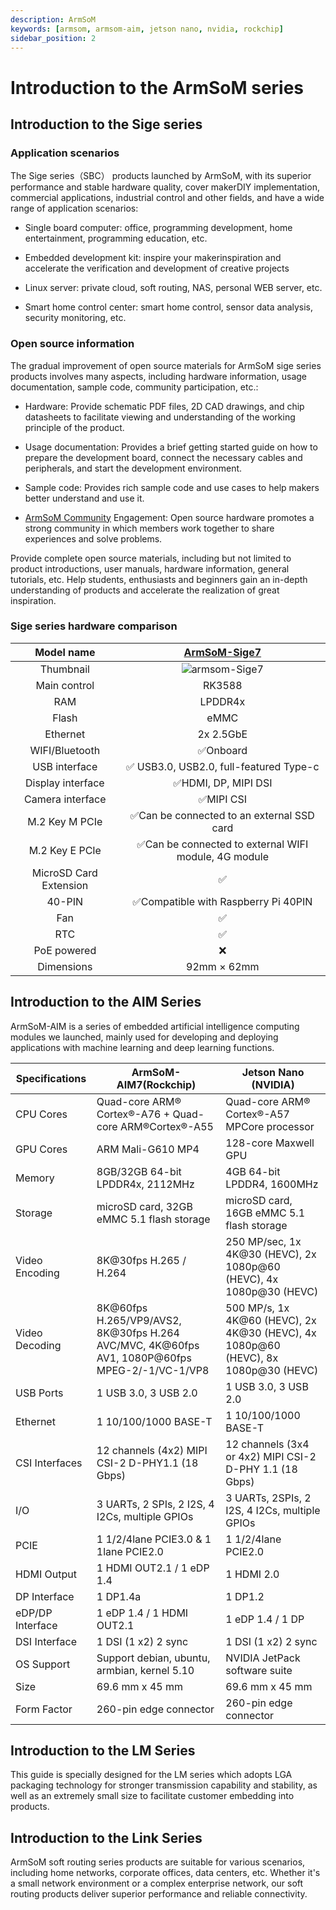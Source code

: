 ```yaml
---
description: ArmSoM
keywords: [armsom, armsom-aim, jetson nano, nvidia, rockchip]
sidebar_position: 2
---
```

# Introduction to the ArmSoM series

## Introduction to the Sige series

### Application scenarios

The Sige series（SBC） products launched by ArmSoM, with its superior performance and stable hardware quality, cover makerDIY implementation, commercial applications, industrial control and other fields, and have a wide range of application scenarios:

* Single board computer: office, programming development, home entertainment, programming education, etc.

* Embedded development kit: inspire your makerinspiration and accelerate the verification and development of creative projects

* Linux server: private cloud, soft routing, NAS, personal WEB server, etc.

* Smart home control center: smart home control, sensor data analysis, security monitoring, etc.

### Open source information

The gradual improvement of open source materials for ArmSoM sige series products involves many aspects, including hardware information, usage documentation, sample code, community participation, etc.:

* Hardware: Provide schematic PDF files, 2D CAD drawings, and chip datasheets to facilitate viewing and understanding of the working principle of the product.

* Usage documentation: Provides a brief getting started guide on how to prepare the development board, connect the necessary cables and peripherals, and start the development environment.

* Sample code: Provides rich sample code and use cases to help makers better understand and use it.

* [ArmSoM Community](http://forum.armsom.org/) Engagement: Open source hardware promotes a strong community in which members work together to share experiences and solve problems.

Provide complete open source materials, including but not limited to product introductions, user manuals, hardware information, general tutorials, etc. Help students, enthusiasts and beginners gain an in-depth understanding of products and accelerate the realization of great inspiration.

### Sige series hardware comparison

|Model name | [ ArmSoM-Sige7 ](./armsom-sige7)  |
| :--------: | :----------:|
|Thumbnail | ![armsom-Sige7](/img/sige/armsom-sige7.png)  |
| Main control | RK3588 |
| RAM | LPDDR4x |
| Flash | eMMC  |
| Ethernet | 2x 2.5GbE  |
| WIFI/Bluetooth | ✅Onboard  |
| USB interface | ✅ USB3.0, USB2.0, full-featured Type-c  |
| Display interface | ✅HDMI, DP, MIPI DSI |
| Camera interface | ✅MIPI CSI|
| M.2 Key M PCIe | ✅Can be connected to an external SSD card |
| M.2 Key E PCIe | ✅Can be connected to external WIFI module, 4G module |
| MicroSD Card Extension | ✅ | ✅ |
| 40-PIN | ✅Compatible with Raspberry Pi 40PIN |
| Fan | ✅ |
| RTC | ✅ |
| PoE powered | ❌ |
| Dimensions | 92mm × 62mm |

## Introduction to the AIM Series

ArmSoM-AIM is a series of embedded artificial intelligence computing modules we launched, mainly used for developing and deploying applications with machine learning and deep learning functions.


| Specifications   |ArmSoM-AIM7(Rockchip)                                       | Jetson Nano (NVIDIA)                                         | 
| ---------------- | ------------------------------------------------------------ | ------------------------------------------------------------ |
| CPU Cores        |Quad-core ARM® Cortex®-A76 + Quad-core ARM®Cortex®-A55      | Quad-core ARM® Cortex®-A57 MPCore processor                  | 
| GPU Cores        |  ARM Mali-G610 MP4  |128-core Maxwell GPU                                         |
| Memory           |8GB/32GB 64-bit LPDDR4x, 2112MHz   | 4GB 64-bit LPDDR4, 1600MHz                                   | 
| Storage          |  microSD card, 32GB eMMC 5.1 flash storage | microSD card, 16GB eMMC 5.1 flash storage                    |
| Video Encoding   | 8K@30fps H.265 / H.264| 250 MP/sec, 1x 4K@30 (HEVC), 2x 1080p@60 (HEVC), 4x 1080p@30 (HEVC) | 
| Video Decoding   | 8K@60fps H.265/VP9/AVS2, 8K@30fps H.264 AVC/MVC, 4K@60fps AV1, 1080P@60fps MPEG-2/-1/VC-1/VP8 | 500 MP/s, 1x 4K@60 (HEVC), 2x 4K@30 (HEVC), 4x 1080p@60 (HEVC), 8x 1080p@30 (HEVC) |
| USB Ports        | 1 USB 3.0,  3 USB 2.0       | 1 USB 3.0, 3 USB 2.0                                         | 
| Ethernet         | 1 10/100/1000 BASE-T   | 1 10/100/1000 BASE-T                                         | 
| CSI Interfaces   |  12 channels (4x2) MIPI CSI-2 D-PHY1.1 (18 Gbps)  | 12 channels (3x4 or 4x2) MIPI CSI-2 D-PHY 1.1 (18 Gbps)      |
| I/O               |3 UARTs, 2 SPIs, 2 I2S, 4 I2Cs, multiple GPIOs               | 3 UARTs, 2SPIs, 2 I2S, 4 I2Cs, multiple GPIOs  | 
| PCIE             |1 1/2/4lane PCIE3.0 & 1 1lane PCIE2.0  | 1 1/2/4lane PCIE2.0                                          | 
| HDMI Output      |1 HDMI OUT2.1 / 1 eDP 1.4 | 1 HDMI 2.0                                                   | 
| DP Interface     |  1 DP1.4a | 1 DP1.2                                                      |
| eDP/DP Interface | 1 eDP 1.4 / 1 HDMI OUT2.1| 1 eDP 1.4 / 1 DP                                             | 
| DSI Interface    | 1 DSI (1 x2) 2 sync|1 DSI (1 x2) 2 sync                                          | 
| OS Support       | Support debian, ubuntu, armbian, kernel 5.10  | NVIDIA JetPack software suite                                | 
| Size             | 69.6 mm x 45 mm  | 69.6 mm x 45 mm                                              | 
| Form Factor      | 260-pin edge connector                                       | 260-pin edge connector     |

## Introduction to the LM Series

This guide is specially designed for the LM series which adopts LGA packaging technology for stronger transmission capability and stability, as well as an extremely small size to facilitate customer embedding into products.

## Introduction to the Link Series

ArmSoM soft routing series products are suitable for various scenarios, including home networks, corporate offices, data centers, etc. Whether it's a small network environment or a complex enterprise network, our soft routing products deliver superior performance and reliable connectivity.
